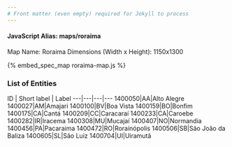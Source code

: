 ```yaml
---
# Front matter (even empty) required for Jekyll to process
---
```


#### JavaScript Alias: maps/roraima

Map Name: Roraima
Dimensions (Width x Height): 1150x1300



{% embed_spec_map roraima-map.js %}

### List of Entities

ID | Short label | Label
---|---|---|---
1400050|AA|Alto Alegre
1400027|AM|Amajari
1400100|BV|Boa Vista
1400159|BO|Bonfim
1400175|CA|Cantá
1400209|CC|Caracaraí
1400233|CA|Caroebe
1400282|IR|Iracema
1400308|MU|Mucajaí
1400407|NO|Normandia
1400456|PA|Pacaraima
1400472|RO|Rorainópolis
1400506|SB|São João da Baliza
1400605|SL|São Luiz
1400704|UI|Uiramutã

